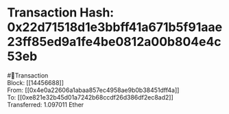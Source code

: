 
Transaction Hash: 0x22d71518d1e3bbff41a671b5f91aae23ff85ed9a1fe4be0812a00b804e4c53eb
====================================================================================
  
#💸Transaction  
Block: [[14456688]]  
From: [[0x4e0a22606a1abaa857ec4958ae9b0b38451dff4a]]  
To: [[0xe821e32b45d01a7242b68ccdf26d386df2ec8ad2]]  
Transferred: 1.097011 Ether